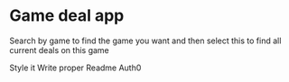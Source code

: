 # Game deal app

Search by game to find the game you want and then select this to find all current deals on this game

Style it
Write proper Readme
Auth0
